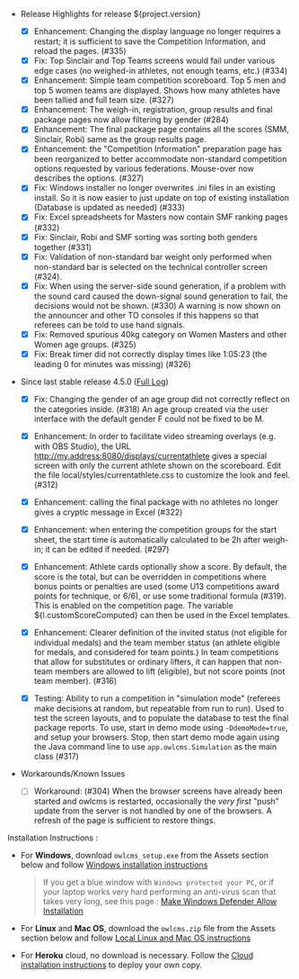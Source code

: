 * Release Highlights for release ${project.version} 
  
  - [x] Enhancement:  Changing the display language no longer requires a restart; it is sufficient to save the Competition Information, and reload the pages. (#335)
  - [x] Fix: Top Sinclair and Top Teams screens would fail under various edge cases (no weighed-in athletes, not enough teams, etc.) (#334)
  - [x] Enhancement: Simple team competition scoreboard.  Top 5 men and top 5 women teams are displayed. Shows how many athletes have been tallied and full team size. (#327)
  - [x] Enhancement: The weigh-in, registration, group results and final package pages now allow filtering by gender (#284)
  - [x] Enhancement: The final package page contains all the scores (SMM, Sinclair, Robi) same as the group results page.
  - [x] Enhancement: the "Competition Information" preparation page has been reorganized to better accommodate non-standard competition options requested by various federations. Mouse-over now describes the options. (#327)
  - [x] Fix: Windows installer no longer overwrites .ini files in an existing install. So it is now easier to just update on top of existing installation (Database is updated as needed) (#333)
  - [x] Fix: Excel spreadsheets for Masters now contain SMF ranking pages (#332)
  - [x] Fix: Sinclair, Robi and SMF sorting was sorting both genders together (#331)
  - [x] Fix: Validation of non-standard bar weight only performed when non-standard bar is selected on the technical controller screen (#324).
  - [x] Fix: When using the server-side sound generation, if a problem with the sound card caused the down-signal sound generation to fail, the decisions would not be shown. (#330)  A warning is now shown on the announcer and other TO consoles if this happens so that referees can be told to use hand signals.
  - [x] Fix: Removed spurious 40kg category on Women Masters and other Women age groups. (#325)
  - [x] Fix: Break timer did not correctly display times like 1:05:23 (the leading 0 for minutes was missing) (#326)
  
* Since last stable release 4.5.0  ([Full Log](https://github.com/jflamy/owlcms4/issues?utf8=%E2%9C%93&q=is%3Aclosed+is%3Aissue+project%3Ajflamy%2Fowlcms4%2F1+))
  
  - [x] Fix: Changing the gender of an age group did not correctly reflect on the categories inside. (#318) An age group created via the user interface with the default gender F could not be fixed to be M.
  - [x] Enhancement: In order to facilitate video streaming overlays (e.g. with OBS Studio), the URL http://my.address:8080/displays/currentathlete gives a special screen with only the current athlete shown on the scoreboard.  Edit the file local/styles/currentathlete.css to customize the look and feel. (#312)
  - [x] Enhancement: calling the final package with no athletes no longer gives a cryptic message in Excel (#322)
  
  - [x] Enhancement: when entering the competition groups for the start sheet, the start time is automatically calculated to be 2h after weigh-in; it can be edited if needed. (#297)
  - [x] Enhancement: Athlete cards optionally show a score. By default, the score is the total, but can be overridden in competitions where bonus points or penalties are used (some U13 competitions award points for technique, or 6/6), or use some traditional formula (#319).  This is enabled on the competition page.  The variable ${l.customScoreComputed} can then be used in the Excel templates.
  - [x] Enhancement: Clearer definition of the invited status (not eligible for individual medals) and the team member status (an athlete eligible for medals, and considered for team points.)  In team competitions that allow for substitutes or ordinary lifters, it can happen that non-team members are allowed to lift (eligible), but not score points (not team member). (#316)
  - [x] Testing: Ability to run a competition in "simulation mode" (referees make decisions at random, but repeatable from run to run).  Used to test the screen layouts, and to populate the database to test the final package reports. To use, start in demo mode using `-DdemoMode=true`, and setup your browsers.  Stop, then start demo mode again using the Java command line to use `app.owlcms.Simulation` as the main class (#317)
* Workarounds/Known Issues
  
  - [ ] Workaround: (#304) When the browser screens have already been started and owlcms is restarted, occasionally the *very first* "push" update from the server is not handled by one of the browsers.  A refresh of the page is sufficient to restore things.

Installation Instructions :
  - For **Windows**, download `owlcms_setup.exe` from the Assets section below and follow [Windows installation instructions](https://jflamy.github.io/owlcms4/#/LocalWindowsSetup.md) 
    
    > If you get a blue window with `Windows protected your PC`, or if your laptop works very hard performing an anti-virus scan that takes very long, see this page : [Make Windows Defender Allow Installation](https://jflamy.github.io/owlcms4/#/DefenderOff)
  - For **Linux** and **Mac OS**, download the `owlcms.zip` file from the Assets section below and follow [Local Linux and Mac OS instructions](https://jflamy.github.io/owlcms4/#/LocalLinuxMacSetup.md) 
  - For **Heroku** cloud, no download is necessary. Follow the [Cloud installation instructions](https://jflamy.github.io/owlcms4/#/Heroku.md) to deploy your own copy.
